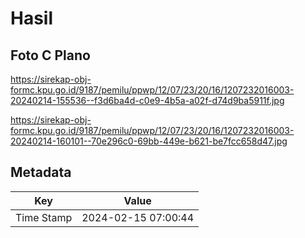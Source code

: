 # Hasil

## Foto C Plano

https://sirekap-obj-formc.kpu.go.id/9187/pemilu/ppwp/12/07/23/20/16/1207232016003-20240214-155536--f3d6ba4d-c0e9-4b5a-a02f-d74d9ba5911f.jpg

https://sirekap-obj-formc.kpu.go.id/9187/pemilu/ppwp/12/07/23/20/16/1207232016003-20240214-160101--70e296c0-69bb-449e-b621-be7fcc658d47.jpg


## Metadata

| Key        | Value               |
| ---------- | ------------------- |
| Time Stamp | 2024-02-15 07:00:44 |



